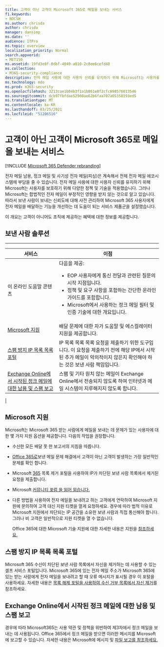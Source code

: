 ```yaml
---
title: 고객이 아닌 고객이 Microsoft 365로 메일을 보내는 서비스
f1.keywords:
- NOCSH
ms.author: chrisda
author: chrisda
manager: dansimp
ms.date: ''
audience: ITPro
ms.topic: overview
localization_priority: Normal
search.appverid:
- MET150
ms.assetid: 19fd3e0f-8dbf-4049-a810-2c8ee6cefd48
ms.collection:
- M365-security-compliance
description: 전자 메일 사용에 대한 사용자 신뢰를 유지하기 위해 Microsoft는 사용자를 보호하는 데 도움이 되는 다양한 정책 및 기술을 제공했습니다.
ms.technology: mdo
ms.prod: m365-security
ms.openlocfilehash: 3213cae1b04b3f1a1b861e8f2cfc698576013546
ms.sourcegitcommit: dcb97fbfdae52960ae62b6faa707a05358193ed5
ms.translationtype: MT
ms.contentlocale: ko-KR
ms.lasthandoff: 03/25/2021
ms.locfileid: "51206516"
---
```

# <a name="services-for-non-customers-sending-mail-to-microsoft-365"></a>고객이 아닌 고객이 Microsoft 365로 메일을 보내는 서비스

[!INCLUDE [Microsoft 365 Defender rebranding](../includes/microsoft-defender-for-office.md)]


전자 메일 남용, 정크 메일 및 사기성 전자 메일(피싱)은 계속해서 전체 전자 메일 에코시스템에 부담을 줄 수 있습니다. 전자 메일 사용에 대한 사용자 신뢰를 유지하기 위해 Microsoft는 사용자를 보호하기 위해 다양한 정책 및 기술을 적용했습니다. 그러나 Microsoft는 합법적인 전자 메일이 부정적인 영향을 받지 않는 것으로 알고 있습니다. 따라서 보낸 사람이 보내는 신뢰도에 대해 사전 관리하여 Microsoft 365 사용자에게 전자 메일을 배달하는 기능을 개선하는 데 도움이 되는 서비스 제품군을 설정했습니다.

이 개요는 고객이 아니어도 조직에 제공하는 혜택에 대한 정보를 제공합니다.

## <a name="sender-solutions"></a>보낸 사람 솔루션

****

|서비스|이점|
|---|---|
|이 온라인 도움말 콘텐츠|다음을 제공: <ul><li>EOP 사용자에게 통신 전달과 관련된 질문의 시작 지점입니다.</li><li>정책 및 요구 사항을 포함하는 간단한 온라인 가이드를 포함합니다.</li><li>Microsoft에서 사용하는 정크 메일 필터 및 인증 기술에 대한 개요입니다.</li><ul>|
|[Microsoft 지원](#microsoft-support)|배달 문제에 대한 자가 도움말 및 에스컬레이터 지원을 제공합니다.|
|[스팸 방지 IP 목록 목록 포털](#anti-spam-ip-delist-portal)|IP 목록 목록 목록 요청을 제출하기 위한 도구입니다. 이 요청을 제출하기 전에 해당 IP에서 시작된 추가 메일이 악의적이지 않은지 확인해야 하는 것은 보낸 사람 책임입니다.|
|[Exchange Online에서 시작된 정크 메일에 대한 남용 및 스팸 보고](#abuse-and-spam-reporting-for-junk-email-originating-from-exchange-online)|스팸 및 기타 원치 않는 메일이 Exchange Online에서 전송되지 않도록 하여 인터넷과 메일 시스템이 지루해지지 않도록 합니다.|
|

## <a name="microsoft-support"></a>Microsoft 지원

Microsoft는 Microsoft 365 받는 사람에게 메일을 보내는 데 문제가 있는 사용자에 대한 몇 가지 지원 옵션을 제공합니다. 다음의 작업을 권장합니다.

- 수신한 모든 배달 못 한 보고서의 지침을 따릅니다.

- [Office 365로](troubleshooting-mail-sent-to-office-365.md)보낸 메일 문제 해결에서 고객이 아닌 고객이 발생하는 가장 일반적인 문제를 확인 합니다.

- Microsoft [365](https://sender.office.com) 목록 제거 포털을 사용하여 IP가 차단된 보낸 사람 목록에서 제거된 요청을 제출합니다.

- Microsoft [커뮤니티 포럼 을 읽어 읽습니다.](https://community.office365.com/f/)

- 다른 방법을 사용하여 전자 메일을 보내려고 하는 고객에게 연락하여 Microsoft 지원에 문의하여 고객 대신 지원 티켓을 열게 요청하세요. 경우에 따라 법적 이유로 Microsoft 지원에서 차단되는 IP 공간을 소유한 보낸 사람과 직접 통신해야 합니다. 그러나 비 고객은 일반적으로 지원 티켓을 열 수 없습니다.

  Office 365에 대한 Microsoft 기술 지원에 대한 자세한 내용은 지원을 [참조하세요.](/office365/servicedescriptions/office-365-platform-service-description/support)

## <a name="anti-spam-ip-delist-portal"></a>스팸 방지 IP 목록 목록 포털

Microsoft 365 수신이 차단된 보낸 사람 목록에서 자신을 제거하는 데 사용할 수 있는 셀프 서비스 포털입니다. Microsoft 365에 있는 전자 메일 주소가 Microsoft 365에 있는 받는 사람에게 전자 메일을 보내려고 할 때 오류 메시지가 표시될 경우 이 포털을 사용하세요. 자세한 내용은 [목록 해제 포털을 사용하여 수신 거부 목록에서 자신 제거](use-the-delist-portal-to-remove-yourself-from-the-office-365-blocked-senders-lis.md)를 참조하세요.

## <a name="abuse-and-spam-reporting-for-junk-email-originating-from-exchange-online"></a>Exchange Online에서 시작된 정크 메일에 대한 남용 및 스팸 보고

경우에 따라 Microsoft365는 사용 약관 및 정책을 위반하여 제3자에서 정크 메일을 보내는 데 사용됩니다. Office 365에서 정크 메일을 받으면 이러한 메시지를 Microsoft에 보고할 수 있습니다. 자세한 내용은 Microsoft에 메시지 및 [파일 보고를 참조하세요.](report-junk-email-messages-to-microsoft.md)